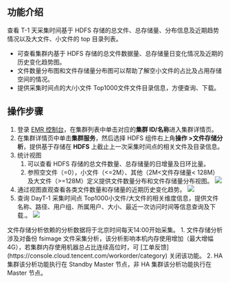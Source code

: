 ## 功能介绍
查看 T-1 天采集时间基于 HDFS 存储的总文件、总存储量、分布信息及近期趋势情况以及大文件、小文件的 top 目录列表。
- 可查看集群内基于 HDFS 存储的总文件数据量、总存储量日变化情况及近期的历史变化趋势图。
- 文件数量分布图和文件存储量分布图可以帮助了解空小文件的占比及占用存储空间的情况。
- 提供采集时间点的大/小文件 Top1000文件文件目录信息，方便查询、下载。

## 操作步骤
1. 登录 [EMR 控制台](https://console.cloud.tencent.com/emr)，在集群列表中单击对应的**集群 ID/名称**进入集群详情页。
2. 在集群详情页中单击**集群服务**，然后选择 HDFS 组件右上角**操作 >文件存储分析**，提供基于存储在 **HDFS** 上截止上一次采集时间点的相关文件及目录信息。
3. 统计视图
	1. 可以查看 HDFS 存储的总文件数量、总存储量的日增量及日环比量。
	2. 参照空文件（=0），小文件（<=2M）、其他（2M<文件存储量< 128M）及大文件（>=128M）定义提供文件数量分布和文件存储量分布视图。
![](https://qcloudimg.tencent-cloud.cn/raw/f836dfb8c2449aa9981c2624e5aafca1.png)
4.	通过视图直观查看各类文件数量和存储量的近期历史变化趋势。
![](https://qcloudimg.tencent-cloud.cn/raw/56292e2d6e50e118f7a35e778dad1a39.png)
5.	查询 DayT-1 采集时间点 Top1000小文件/大文件的相关维度信息，提供文件名称、路径、用户组、所属用户、大小、最近一次访问时间等信息查询及下载.。
![](https://qcloudimg.tencent-cloud.cn/raw/780ee13bffb9514dc6eb455a3ce36026.png)

<dx-alert infotype="alarm" title="风险说明">
文件存储分析依赖的分析数据将于北京时间每天14:00开始采集。
1. 文件存储分析涉及对备份 fsimage 文件采集分析，该分析影响本机内存使用增加（最大增幅4G），若集群内存使用机器总占比连续高位时，可 [工单反馈](https://console.cloud.tencent.com/workorder/category) 关闭该功能。 
2. HA 集群该分析功能执行在 Standby Master 节点，非 HA 集群该分析功能执行在 Master 节点。
</dx-alert>


  
